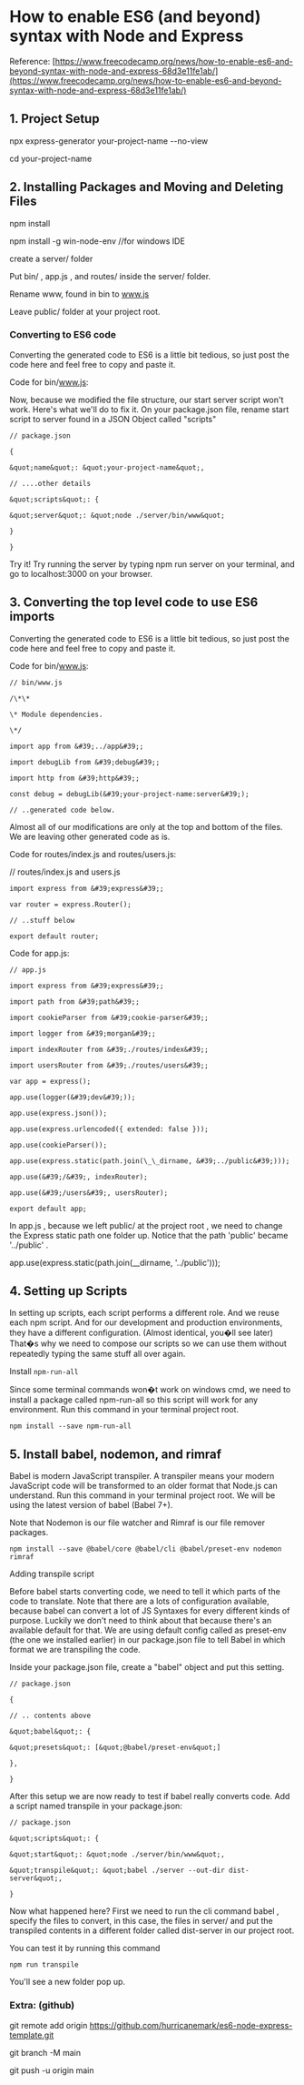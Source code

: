 # How to enable ES6 (and beyond) syntax with Node and Express

Reference: [https://www.freecodecamp.org/news/how-to-enable-es6-and-beyond-syntax-with-node-and-express-68d3e11fe1ab/](https://www.freecodecamp.org/news/how-to-enable-es6-and-beyond-syntax-with-node-and-express-68d3e11fe1ab/)

## 1. Project Setup

npx express-generator your-project-name --no-view

cd your-project-name

## 2. Installing Packages and Moving and Deleting Files

npm install

npm install -g win-node-env //for windows IDE

create a server/ folder

Put bin/ , app.js , and routes/ inside the server/ folder.

Rename www, found in bin to www.js

Leave public/ folder at your project root.

### Converting to ES6 code

Converting the generated code to ES6 is a little bit tedious, so just post the code here and feel free to copy and paste it.

Code for bin/www.js:

Now, because we modified the file structure, our start server script won&#39;t work. Here&#39;s what we&#39;ll do to fix it. On your package.json file, rename start script to server found in a JSON Object called &quot;scripts&quot;

```
// package.json

{

&quot;name&quot;: &quot;your-project-name&quot;,

// ....other details

&quot;scripts&quot;: {

&quot;server&quot;: &quot;node ./server/bin/www&quot;

}

}
```

Try it! Try running the server by typing npm run server on your terminal, and go to localhost:3000 on your browser.

## 3. Converting the top level code to use ES6 imports

Converting the generated code to ES6 is a little bit tedious, so just post the code here and feel free to copy and paste it.

Code for bin/www.js:

```
// bin/www.js

/\*\*

\* Module dependencies.

\*/

import app from &#39;../app&#39;;

import debugLib from &#39;debug&#39;;

import http from &#39;http&#39;;

const debug = debugLib(&#39;your-project-name:server&#39;);

// ..generated code below.
```

Almost all of our modifications are only at the top and bottom of the files. We are leaving other generated code as is.

Code for routes/index.js and routes/users.js:

// routes/index.js and users.js

```
import express from &#39;express&#39;;

var router = express.Router();

// ..stuff below

export default router;
```

Code for app.js:

```
// app.js

import express from &#39;express&#39;;

import path from &#39;path&#39;;

import cookieParser from &#39;cookie-parser&#39;;

import logger from &#39;morgan&#39;;

import indexRouter from &#39;./routes/index&#39;;

import usersRouter from &#39;./routes/users&#39;;

var app = express();

app.use(logger(&#39;dev&#39;));

app.use(express.json());

app.use(express.urlencoded({ extended: false }));

app.use(cookieParser());

app.use(express.static(path.join(\_\_dirname, &#39;../public&#39;)));

app.use(&#39;/&#39;, indexRouter);

app.use(&#39;/users&#39;, usersRouter);

export default app;
```

In app.js , because we left public/ at the project root , we need to change the Express static path one folder up. Notice that the path &#39;public&#39; became &#39;../public&#39; .

app.use(express.static(path.join(\_\_dirname, &#39;../public&#39;)));

## 4. Setting up Scripts

In setting up scripts, each script performs a different role. And we reuse each npm script. And for our development and production environments, they have a different configuration. (Almost identical, you�ll see later) That�s why we need to compose our scripts so we can use them without repeatedly typing the same stuff all over again.

Install `npm-run-all`

Since some terminal commands won�t work on windows cmd, we need to install a package called npm-run-all so this script will work for any environment. Run this command in your terminal project root.

`npm install --save npm-run-all`

## 5. Install babel, nodemon, and rimraf

Babel is modern JavaScript transpiler. A transpiler means your modern JavaScript code will be transformed to an older format that Node.js can understand. Run this command in your terminal project root. We will be using the latest version of babel (Babel 7+).

Note that Nodemon is our file watcher and Rimraf is our file remover packages.

`npm install --save @babel/core @babel/cli @babel/preset-env nodemon rimraf`

Adding transpile script

Before babel starts converting code, we need to tell it which parts of the code to translate. Note that there are a lots of configuration available, because babel can convert a lot of JS Syntaxes for every different kinds of purpose. Luckily we don&#39;t need to think about that because there&#39;s an available default for that. We are using default config called as preset-env (the one we installed earlier) in our package.json file to tell Babel in which format we are transpiling the code.

Inside your package.json file, create a &quot;babel&quot; object and put this setting.

```
// package.json

{

// .. contents above

&quot;babel&quot;: {

&quot;presets&quot;: [&quot;@babel/preset-env&quot;]

},

}
```

After this setup we are now ready to test if babel really converts code. Add a script named transpile in your package.json:

```
// package.json

&quot;scripts&quot;: {

&quot;start&quot;: &quot;node ./server/bin/www&quot;,

&quot;transpile&quot;: &quot;babel ./server --out-dir dist-server&quot;,

}
```

Now what happened here? First we need to run the cli command babel , specify the files to convert, in this case, the files in server/ and put the transpiled contents in a different folder called dist-server in our project root.

You can test it by running this command

`npm run transpile`

You&#39;ll see a new folder pop up.

### Extra: (github)

git remote add origin https://github.com/hurricanemark/es6-node-express-template.git

git branch -M main

git push -u origin main